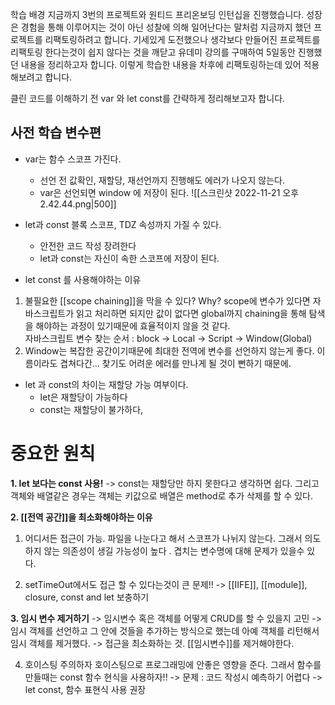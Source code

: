 학습 배경 
지금까지 3번의 프로젝트와 원티드 프리온보딩 인턴십을 진행했습니다. 성장은 경험을 통해 이루어지는 것이 아닌 성찰에 의해 일어난다는 말처럼 지금까지 했던 프로젝트를 리팩토링하려고 합니다. 기세있게 도전했으나 생각보다 만들어진 프로젝트를 리팩토링 한다는것이 쉽지 않다는 것을 깨닫고 유데미 강의를 구매하여 5일동안 진행했던 내용을 정리하고자 합니다. 이렇게 학습한 내용을 차후에 리팩토링하는데 있어 적용해보려고 합니다. 


클린 코드를 이해하기 전 var 와 let const를 간략하게 정리해보고자 합니다.

## 사전 학습 변수편 

-  var는 함수 스코프 가진다. 
	- 선언 전 값확인, 재할당, 재선언까지 진행해도 에러가 나오지 않는다.
	- var은 선언되면 window 에 저장이 된다.
![[스크린샷 2022-11-21 오후 2.42.44.png|500]]
	
- let과  const 블록 스코프, TDZ 속성까지 가질 수 있다. 
	-  안전한 코드 작성 장려한다 
	- let과 const는 자신이 속한 스코프에 저장이 된다. 


- let const 를 사용해야하는 이유 
1. 불필요한 [[scope chaining]]을 막을 수 있다? 
	Why? scope에 변수가 있다면 자바스크립트가 읽고 처리하면 되지만 값이 없다면 global까지 chaining을 통해 탐색을 해야하는 과정이 있기때문에 효율적이지 않을 것 같다.  
	자바스크립트 변수 찾는 순서 : block -> Local -> Script -> Window(Global)
2. Window는 복잡한 공간이기때문에 최대한 전역에 변수를 선언하지 않는게 좋다. 이름이라도 겹쳐다간... 찾기도 어려운 에러를 만나게 될 것이 뻔하기 때문에. 


- let 과 const의 차이는 재할당 가능 여부이다. 
	- let은 재할당이 가능하다
	- const는 재할당이 불가하다,


# **중요한 원칙**
**1. let 보다는 const 사용!** 
-> const는 재할당만 하지 못한다고 생각하면 쉽다. 그리고 객체와 배열같은 경우는 객체는 키값으로 배열은 method로 추가 삭제를 할 수 있다.  

**2. [[전역 공간]]을 최소화해야하는 이유** 
1. 어디서든 접근이 가능. 파일을 나눈다고 해서 스코프가 나뉘지 않는다. 그래서 의도하지 않는 의존성이 생길 가능성이 높다
	. 겹치는 변수명에 대해 문제가 있을수 있다.

2.  setTimeOut에서도 접근 할 수 있다는것이 큰 문제!! 
-> [[IIFE]], [[module]], closure, const and let
보충하기 

**3. 임시 변수 제거하기** 
-> 임시변수 혹은 객체를 어떻게 CRUD를 할 수 있을지 고민
-> 임시 객체를 선언하고 그 안에 것들을 추가하는 방식으로 했는데 아예 객체를 리턴해서 임시 객체를 제거했다. 
-> 접근을 최소화하는 것.
[[임시변수]]를 제거해야한다. 

4. 호이스팅 주의하자 
호이스팅으로 프로그래밍에 안좋은 영향을 준다. 그래서 함수를 만들때는 const 함수 현식을 사용하자!!
-> 문제 : 코드 작성시 예측하기 어렵다
-> let const, 함수 표현식 사용 권장

 





